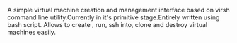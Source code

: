 A simple virtual machine creation and management interface based on virsh command line utility.Currently in it's primitive stage.Entirely written using bash script.
Allows to create , run, ssh into, clone and destroy virtual machines easily.
